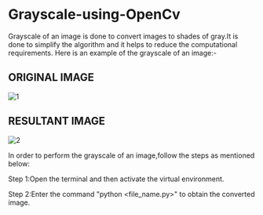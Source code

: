 # Grayscale-using-OpenCv
Grayscale of an image is done to convert images to shades of gray.It is done to simplify the algorithm and it helps to reduce the computational requirements.
Here is an example of the grayscale of an image:-

ORIGINAL IMAGE
-
![1](https://github.com/Ja-10/Grayscale-using-OpenCv/assets/147098779/ca57e2d5-3fd5-4dca-96d3-cf16304e5b3a)

RESULTANT IMAGE
-
![2](https://github.com/Ja-10/Grayscale-using-OpenCv/assets/147098779/90eb4736-8246-482a-af9d-c94bce6f09d1)

In order to perform the grayscale of an image,follow the steps as mentioned below:

Step 1:Open the terminal and then activate the virtual environment.

Step 2:Enter the command "python <file_name.py>" to obtain the converted image.


